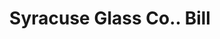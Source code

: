 ---
doi: 10.7916/D8JH4Z99
date_other: '1880'
date_other_textual: 1880-1889
form: printed ephemera
genre:
- Invoices
name:
- Syracuse Glass Co.
object_in_context_url: https://biggert.cul.columbia.edu/items/view/ave_biggert_01681
subject_hierarchical_geographic:
- Syracuse, New York, United States
subject_name:
- Syracuse Glass Co.
title: Syracuse Glass Co.. Bill
sort_title: Syracuse Glass Co.. Bill
call_number: ave_biggert_01681
coordinates:
- 43.04694444444444,-76.14444444444445
pid: ave_biggert_01681
identifiers: ave_biggert_01681
thumbnail: https://derivativo-3.library.columbia.edu/iiif/2/ldpd:490741/full/!256,256/0/native.jpg
permalink: /biggert/ave_biggert_01681/
layout: iiif-image-page
---